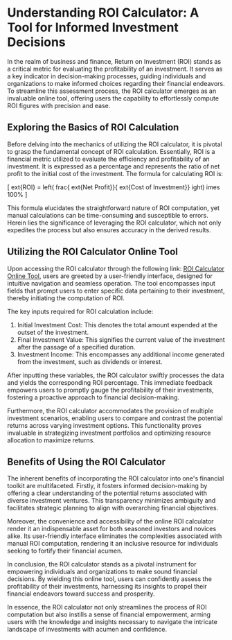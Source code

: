 Understanding ROI Calculator: A Tool for Informed Investment Decisions
======================================================================

In the realm of business and finance, Return on Investment (ROI) stands as a critical metric for evaluating the profitability of an investment. It serves as a key indicator in decision-making processes, guiding individuals and organizations to make informed choices regarding their financial endeavors. To streamline this assessment process, the ROI calculator emerges as an invaluable online tool, offering users the capability to effortlessly compute ROI figures with precision and ease.

Exploring the Basics of ROI Calculation
---------------------------------------

Before delving into the mechanics of utilizing the ROI calculator, it is pivotal to grasp the fundamental concept of ROI calculation. Essentially, ROI is a financial metric utilized to evaluate the efficiency and profitability of an investment. It is expressed as a percentage and represents the ratio of net profit to the initial cost of the investment. The formula for calculating ROI is:

\[ ext{ROI} = left( frac{ ext{Net Profit}}{ ext{Cost of Investment}} ight) imes 100% \]

This formula elucidates the straightforward nature of ROI computation, yet manual calculations can be time-consuming and susceptible to errors. Herein lies the significance of leveraging the ROI calculator, which not only expedites the process but also ensures accuracy in the derived results.

Utilizing the ROI Calculator Online Tool
----------------------------------------

Upon accessing the ROI calculator through the following link: [ROI Calculator Online Tool](https://www.onlinecalculatorsfree.com/financial/return-on-investment-calculator.html), users are greeted by a user-friendly interface, designed for intuitive navigation and seamless operation. The tool encompasses input fields that prompt users to enter specific data pertaining to their investment, thereby initiating the computation of ROI.

The key inputs required for ROI calculation include:

1. Initial Investment Cost: This denotes the total amount expended at the outset of the investment.
2. Final Investment Value: This signifies the current value of the investment after the passage of a specified duration.
3. Investment Income: This encompasses any additional income generated from the investment, such as dividends or interest.

After inputting these variables, the ROI calculator swiftly processes the data and yields the corresponding ROI percentage. This immediate feedback empowers users to promptly gauge the profitability of their investments, fostering a proactive approach to financial decision-making.

Furthermore, the ROI calculator accommodates the provision of multiple investment scenarios, enabling users to compare and contrast the potential returns across varying investment options. This functionality proves invaluable in strategizing investment portfolios and optimizing resource allocation to maximize returns.

Benefits of Using the ROI Calculator
------------------------------------

The inherent benefits of incorporating the ROI calculator into one's financial toolkit are multifaceted. Firstly, it fosters informed decision-making by offering a clear understanding of the potential returns associated with diverse investment ventures. This transparency minimizes ambiguity and facilitates strategic planning to align with overarching financial objectives.

Moreover, the convenience and accessibility of the online ROI calculator render it an indispensable asset for both seasoned investors and novices alike. Its user-friendly interface eliminates the complexities associated with manual ROI computation, rendering it an inclusive resource for individuals seeking to fortify their financial acumen.

In conclusion, the ROI calculator stands as a pivotal instrument for empowering individuals and organizations to make sound financial decisions. By wielding this online tool, users can confidently assess the profitability of their investments, harnessing its insights to propel their financial endeavors toward success and prosperity.

In essence, the ROI calculator not only streamlines the process of ROI computation but also instills a sense of financial empowerment, arming users with the knowledge and insights necessary to navigate the intricate landscape of investments with acumen and confidence.